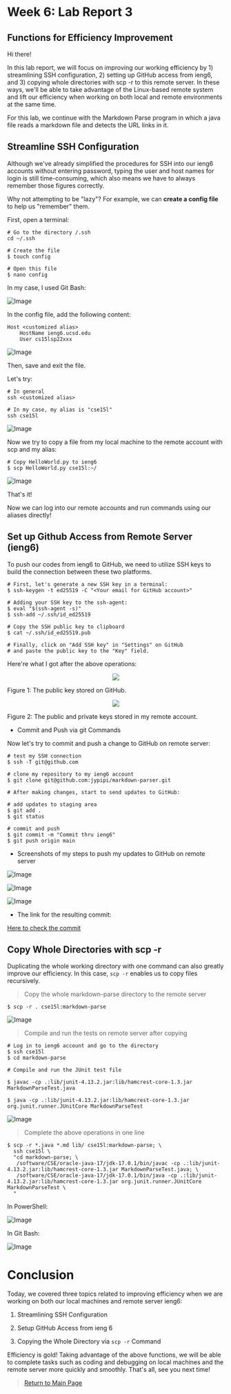 # Week 6: Lab Report 3

## Functions for Efficiency Improvement

Hi there!

In this lab report, we will focus on improving our working efficiency by 1) streamlining SSH configuration, 2) setting up GitHub access from ieng6, and 3) copying whole directories with scp -r to this remote server. In these ways, we'll be able to take advantage of the Linux-based remote system and lift our efficiency when working on both local and remote environments at the same time.

For this lab, we continue with the Markdown Parse program in which a java file reads a markdown file and detects the URL links in it. 

## Streamline SSH Configuration

Although we've already simplified the procedures for SSH into our ieng6 accounts without entering password, typing the user and host names for login is still time-consuming, which also means we have to always remember those figures correctly.

Why not attempting to be "lazy"? For example, we can **create a config file** to help us "remember" them.

First, open a terminal:

```
# Go to the directory /.ssh
cd ~/.ssh

# Create the file
$ touch config

# Open this file
$ nano config
```

 In my case, I used Git Bash:

![Image](Images/Lab-Report-3/1-1.png)

In the config file, add the following content:

```
Host <customized alias>
    HostName ieng6.ucsd.edu
    User cs15lsp22xxx
```

![Image](Images/Lab-Report-3/1-2.png)

Then, save and exit the file.

Let's try:

```
# In general
ssh <customized alias>

# In my case, my alias is "cse15l"
ssh cse15l
```

![Image](Images/Lab-Report-3/1-3.png)

Now we try to copy a file from my local machine to the remote account with scp and my alias:

```
# Copy HelloWorld.py to ieng6
$ scp HelloWorld.py cse15l:~/
```

![Image](Images/Lab-Report-3/1-5.png)

That's it!

Now we can log into our remote accounts and run commands using our aliases directly!

## Set up Github Access from Remote Server (ieng6)

To push our codes from ieng6 to GitHub, we need to utilize SSH keys to build the connection between these two platforms.

```
# First, let's generate a new SSH key in a terminal:
$ ssh-keygen -t ed25519 -C "<Your email for GitHub account>"

# Adding your SSH key to the ssh-agent:
$ eval "$(ssh-agent -s)"
$ ssh-add ~/.ssh/id_ed25519

# Copy the SSH public key to clipboard
$ cat ~/.ssh/id_ed25519.pub

# Finally, click on "Add SSH key" in "Settings" on GitHub
# and paste the public key to the "Key" field.
```

Here're what I got after the above operations:

<p align="center">

  <img src="Images/Lab-Report-3/1_public_key_github.png">

</p>

<p align="center">

Figure 1: The public key stored on GitHub.

</p>

<p align="center">

  <img src="Images/Lab-Report-3/2_public_and_private_keys_account.png">

</p>

<p align="center">

Figure 2: The public and private keys stored in my remote account.

</p>

* Commit and Push via git Commands

Now let's try to commit and push a change to GitHub on remote server:

```
# test my SSH connection
$ ssh -T git@github.com

# clone my repository to my ieng6 account
$ git clone git@github.com:jypipi/markdown-parser.git

# After making changes, start to send updates to GitHub:

# add updates to staging area
$ git add .
$ git status

# commit and push
$ git commit -m "Commit thru ieng6"
$ git push origin main
```

* Screenshots of my steps to push my updates to GitHub on remote server

![Image](Images/Lab-Report-3/3a.png)

![Image](Images/Lab-Report-3/3b.png)

![Image](Images/Lab-Report-3/3c.png)

* The link for the resulting commit:

[Here to check the commit](https://github.com/jypipi/markdown-parser/commit/d4ed78d6c33ad4670682da88c537b15ab3b0efeb)

## Copy Whole Directories with scp -r

Duplicating the whole working directory with one command can also greatly improve our efficiency. In this case, `scp -r` enables us to copy files recursively.

> Copy the whole markdown-parse directory to the remote server

```
$ scp -r . cse15l:markdown-parse
```

![Image](Images/Lab-Report-3/3-1.png)

> Compile and run the tests on remote server after copying

```
# Log in to ieng6 account and go to the directory
$ ssh cse15l
$ cd markdown-parse

# Compile and run the JUnit test file

$ javac -cp .:lib/junit-4.13.2.jar:lib/hamcrest-core-1.3.jar MarkdownParseTest.java

$ java -cp .:lib/junit-4.13.2.jar:lib/hamcrest-core-1.3.jar org.junit.runner.JUnitCore MarkdownParseTest
```

![Image](Images/Lab-Report-3/3-2.png)

> Complete the above operations in one line

```
$ scp -r *.java *.md lib/ cse15l:markdown-parse; \
  ssh cse15l \
  "cd markdown-parse; \
   /software/CSE/oracle-java-17/jdk-17.0.1/bin/javac -cp .:lib/junit-4.13.2.jar:lib/hamcrest-core-1.3.jar MarkdownParseTest.java; \
   /software/CSE/oracle-java-17/jdk-17.0.1/bin/java -cp .:lib/junit-4.13.2.jar:lib/hamcrest-core-1.3.jar org.junit.runner.JUnitCore MarkdownParseTest \
  "
```

In PowerShell:

![Image](Images/Lab-Report-3/3-3.png)

In Git Bash:

![Image](Images/Lab-Report-3/3-3_gitBash.png)

# Conclusion

Today, we covered three topics related to improving efficiency when we are working on both our local machines and remote server ieng6:

1) Streamlining SSH Configuration

2) Setup GitHub Access from ieng 6

3) Copying the Whole Directory via `scp -r` Command

Efficiency is gold! Taking advantage of the above functions, we will be able to complete tasks such as coding and debugging on local machines and the remote server more quickly and smoothly. That's all, see you next time!

> [Return to Main Page](https://jypipi.github.io/cse15l-lab-reports/index.html)
